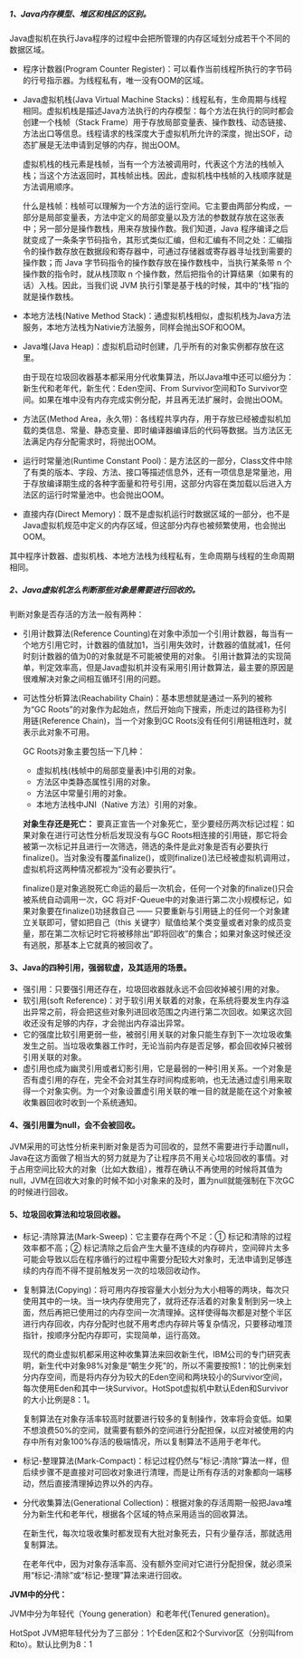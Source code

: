##### 1、Java内存模型、堆区和栈区的区别。
Java虚拟机在执行Java程序的过程中会把所管理的内存区域划分成若干个不同的数据区域。
- 程序计数器(Program Counter Register)：可以看作当前线程所执行的字节码的行号指示器。为线程私有，唯一没有OOM的区域。
- Java虚拟机栈(Java Virtual Machine Stacks)：线程私有，生命周期与线程相同。虚拟机栈是描述Java方法执行的内存模型：每个方法在执行的同时都会创建一个栈帧（Stack Frame）用于存放局部变量表、操作数栈、动态链接、方法出口等信息。线程请求的栈深度大于虚拟机所允许的深度，抛出SOF，动态扩展是无法申请到足够的内存，抛出OOM。     

   虚拟机栈的栈元素是栈帧，当有一个方法被调用时，代表这个方法的栈帧入栈；当这个方法返回时，其栈帧出栈。因此，虚拟机栈中栈帧的入栈顺序就是方法调用顺序。
   
   什么是栈帧：栈帧可以理解为一个方法的运行空间。它主要由两部分构成，一部分是局部变量表，方法中定义的局部变量以及方法的参数就存放在这张表中；另一部分是操作数栈，用来存放操作数。我们知道，Java 程序编译之后就变成了一条条字节码指令，其形式类似汇编，但和汇编有不同之处：汇编指令的操作数存放在数据段和寄存器中，可通过存储器或寄存器寻址找到需要的操作数；而 Java 字节码指令的操作数存放在操作数栈中，当执行某条带 n 个操作数的指令时，就从栈顶取 n 个操作数，然后把指令的计算结果（如果有的话）入栈。因此，当我们说 JVM 执行引擎是基于栈的时候，其中的“栈”指的就是操作数栈。
- 本地方法栈(Native Method Stack)：通虚拟机栈相似，虚拟机栈为Java方法服务，本地方法栈为Nativie方法服务，同样会抛出SOF和OOM。
- Java堆(Java Heap)：虚拟机启动时创建，几乎所有的对象实例都存放在这里。

   由于现在垃圾回收器基本都采用分代收集算法，所以Java堆中还可以细分为：新生代和老年代，新生代：Eden空间、From Survivor空间和To Survivor空间。如果在堆中没有内存完成实例分配，并且再无法扩展时，会抛出OOM。
- 方法区(Method Area，永久带)：各线程共享内存，用于存放已经被虚拟机加载的类信息、常量、静态变量、即时编译器编译后的代码等数据。当方法区无法满足内存分配需求时，将抛出OOM。
- 运行时常量池(Runtime Constant Pool)：是方法区的一部分，Class文件中除了有类的版本、字段、方法、接口等描述信息外，还有一项信息是常量池，用于存放编译期生成的各种字面量和符号引用，这部分内容在类加载以后进入方法区的运行时常量池中。也会抛出OOM。
- 直接内存(Direct Memory)：既不是虚拟机运行时数据区域的一部分，也不是Java虚拟机规范中定义的内存区域，但这部分内存也被频繁使用，也会抛出OOM。

其中程序计数器、虚拟机栈、本地方法栈为线程私有，生命周期与线程的生命周期相同。
##### 2、Java虚拟机怎么判断那些对象是需要进行回收的。
判断对象是否存活的方法一般有两种：
- 引用计数算法(Reference Counting)在对象中添加一个引用计数器，每当有一个地方引用它时，计数器的值就加1，当引用失效时，计数器的值就减1，任何时刻计数器的值为0的对象就是不可能被使用的对象。 
    引用计数算法的实现简单，判定效率高，但是Java虚拟机并没有采用引用计数算法，最主要的原因是很难解决对象之间相互循环引用的问题。

- 可达性分析算法(Reachability Chain)：基本思想就是通过一系列的被称为“GC Roots”的对象作为起始点，然后开始向下搜索，所走过的路径称为引用链(Reference Chain)，当一个对象到GC Roots没有任何引用链相连时，就表示此对象不可用。
   
   GC Roots对象主要包括一下几种：
   - 虚拟机栈(栈帧中的局部变量表)中引用的对象。
   - 方法区中类静态属性引用的对象。
   - 方法区中常量引用的对象。
   - 本地方法栈中JNI（Native 方法）引用的对象。
   
   **对象生存还是死亡：**
   要真正宣告一个对象死亡，至少要经历两次标记过程：如果对象在进行可达性分析后发现没有与GC Roots相连接的引用链，那它将会被第一次标记并且进行一次筛选，筛选的条件是此对象是否有必要执行finalize()。当对象没有覆盖finalize()，或则finalize()法已经被虚拟机调用过，虚拟机将这两种情况都视为“没有必要执行”。
   
   finalize()是对象逃脱死亡命运的最后一次机会，任何一个对象的finalize()只会被系统自动调用一次，GC 将对F-Queue中的对象进行第二次小规模标记，如果对象要在finalize()功拯救自己 —— 只要重新与引用链上的任何一个对象建立关联即可，譬如把自己（this 关键字）赋值给某个类变量或者对象的成员变量，那在第二次标记时它将被移除出“即将回收”的集合；如果对象这时候还没有逃脱，那基本上它就真的被回收了。 
   
#### 3、Java的四种引用，强弱软虚，及其适用的场景。

   - 强引用：只要强引用还存在，垃圾回收器就永远不会回收掉被引用的对象。
   - 软引用(soft Reference)：对于软引用关联着的对象，在系统将要发生内存溢出异常之前，将会把这些对象列进回收范围之内进行第二次回收。如果这次回收还没有足够的内存，才会抛出内存溢出异常。
   - 它的强度比软引用更弱一些，被弱引用关联的对象只能生存到下一次垃圾收集发生之前。当垃圾收集器工作时，无论当前内存是否足够，都会回收掉只被弱引用关联的对象。
   - 虚引用也成为幽灵引用或者幻影引用，它是最弱的一种引用关系。一个对象是否有虚引用的存在，完全不会对其生存时间构成影响，也无法通过虚引用来取得一个对象实例。为一个对象设置虚引用关联的唯一目的就是能在这个对象被收集器回收时收到一个系统通知。

#### 4、强引用置为null，会不会被回收。

   JVM采用的可达性分析来判断对象是否为可回收的，显然不需要进行手动置null，Java在这方面做了相当大的努力就是为了让程序员不用关心垃圾回收的事情。对于占用空间比较大的对象（比如大数组），推荐在确认不再使用的时候将其值为null，JVM在回收大对象的时候不如小对象来的及时，置为null就能强制在下次GC的时候进行回收。

#### 5、垃圾回收算法和垃圾回收器。
   
   - 标记-清除算法(Mark-Sweep)：它主要存在两个不足：① 标记和清除的过程效率都不高；② 标记清除之后会产生大量不连续的内存碎片，空间碎片太多可能会导致以后在程序循行的过程中需要分配较大对象时，无法申请到足够连续的内存而不得不提前触发另一次的垃圾回收动作。
   
   - 复制算法(Copying)：将可用内存按容量大小划分为大小相等的两块，每次只使用其中的一块。当一块内存使用完了，就将还存活着的对象复制到另一块上面，然后再把已使用过的内存空间一次清理掉。这样使得每次都是对整个半区进行内存回收，内存分配时也就不用考虑内存碎片等复杂情况，只要移动堆顶指针，按顺序分配内存即可，实现简单，运行高效。
   
     现代的商业虚拟机都采用这种收集算法来回收新生代，IBM公司的专门研究表明，新生代中对象98%对象是“朝生夕死”的，所以不需要按照1：1的比例来划分内存空间，而是将内存分为较大的Eden空间和两块较小的Survivor空间，每次使用Eden和其中一块Survivor。HotSpot虚拟机中默认Eden和Survivor的大小比例是8：1。
     
     复制算法在对象存活率较高时就要进行较多的复制操作，效率将会变低。如果不想浪费50%的空间，就需要有额外的空间进行分配担保，以应对被使用的内存中所有对象100%存活的极端情况，所以复制算法不适用于老年代。
     
   - 标记-整理算法(Mark-Compact)：标记过程仍然与”标记-清除“算法一样，但后续步骤不是直接对可回收对象进行清理，而是让所有存活的对象都向一端移动，然后直接清理掉边界以外的内存。
   
   - 分代收集算法(Generational Collection)：根据对象的存活周期一般把Java堆分为新生代和老年代，根据各个区域的特点采用适当的回收算法。
      
      在新生代，每次垃圾收集时都发现有大批对象死去，只有少量存活，那就选用复制算法。
      
      在老年代中，因为对象存活率高、没有额外空间对它进行分配担保，就必须采用“标记-清除”或“标记-整理”算法来进行回收。
   
   
   **JVM中的分代：**
   
   JVM中分为年轻代（Young generation）和老年代(Tenured generation)。
   
   HotSpot JVM把年轻代分为了三部分：1个Eden区和2个Survivor区（分别叫from和to）。默认比例为8：1
   








   
   
